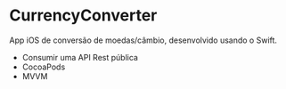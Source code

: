 # CurrencyConverter

App iOS de conversão de moedas/câmbio, desenvolvido usando o Swift. 

- Consumir uma API Rest pública
- CocoaPods
- MVVM

